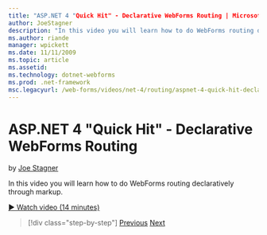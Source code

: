 ```yaml
---
title: "ASP.NET 4 "Quick Hit" - Declarative WebForms Routing | Microsoft Docs"
author: JoeStagner
description: "In this video you will learn how to do WebForms routing declaratively through markup."
ms.author: riande
manager: wpickett
ms.date: 11/11/2009
ms.topic: article
ms.assetid: 
ms.technology: dotnet-webforms
ms.prod: .net-framework
msc.legacyurl: /web-forms/videos/net-4/routing/aspnet-4-quick-hit-declarative-webforms-routing
---
```

ASP.NET 4 "Quick Hit" - Declarative WebForms Routing
====================
by [Joe Stagner](https://github.com/JoeStagner)

In this video you will learn how to do WebForms routing declaratively through markup. 

[&#9654; Watch video (14 minutes)](https://channel9.msdn.com/Blogs/ASP-NET-Site-Videos/aspnet-4-quick-hit-declarative-webforms-routing)

>[!div class="step-by-step"]
[Previous](aspnet-4-quick-hit-imperative-webforms-routing.md)
[Next](aspnet-4-quick-hit-outbound-webforms-routing.md)